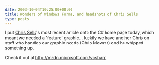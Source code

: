 ```yaml
---
date: 2003-10-04T10:25:00+00:00
title: Wonders of Windows Forms, and headshots of Chris Sells
type: posts
---
```

I put [Chris Sells](http://www.sellsbrothers.com)'s most recent article onto the C# home page today, which meant we needed a 'feature' graphic... luckily we have another Chris on staff who handles our graphic needs (Chris Mowrer) and he whipped something up.

Check it out at <http://msdn.microsoft.com/vcsharp>
